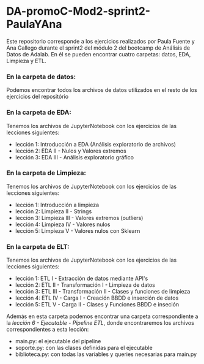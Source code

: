 # DA-promoC-Mod2-sprint2-PaulaYAna

Este repositorio corresponde a los ejercicios realizados por Paula Fuente y Ana Gallego durante el sprint2 del módulo 2 del bootcamp de Análisis de Datos de Adalab. En él se pueden encontrar cuatro carpetas: datos, EDA, Limpieza y ETL.

### En la carpeta de datos:

Podemos encontrar todos los archivos de datos utilizados en el resto de los ejercicios del repositório

### En la carpeta de EDA:

Tenemos los archivos de JupyterNotebook con los ejercicios de las lecciones siguientes:
- lección 1: Introducción a EDA (Análisis exploratorio de archivos)
- lección 2: EDA II - Nulos y Valores extremos
- lección 3: EDA III - Análisis exploratorio gráfico


### En la carpeta de Limpieza:

Tenemos los archivos de JupyterNotebook con los ejercicios de las lecciones siguientes:
- lección 1: Introducción a limpieza
- lección 2: Limpieza II - Strings
- lección 3: Limpieza III - Valores extremos (outliers)
- lección 4: Limpieza IV - Valores nulos 
- lección 5: Limpieza V - Valores nulos con Sklearn

### En la carpeta de ELT:

Tenemos los archivos de JupyterNotebook con los ejercicios de las lecciones siguientes:
- lección 1: ETL I - Extracción de datos mediante API's
- lección 2: ETL II - Transformación I - Limpieza de datos
- lección 3: ETL III - Transformación II - Clases y funciones de limpieza
- lección 4: ETL IV - Carga I - Creación BBDD e inserción de datos
- lección 5: ETL V - Carga II - Clases y Funciones BBDD e inseción

Además en esta carpeta podemos encontrar una carpeta correspondiente a la *lección 6 - Ejecutable - Pipeline ETL*, donde encontraremos los archivos correspondientes a esta lección:

  - main.py: el ejecutable del pipeline
  - soporte.py: con las clases definidas para el ejecutable
  - biblioteca.py: con todas las variables y queries necesarias para main.py



